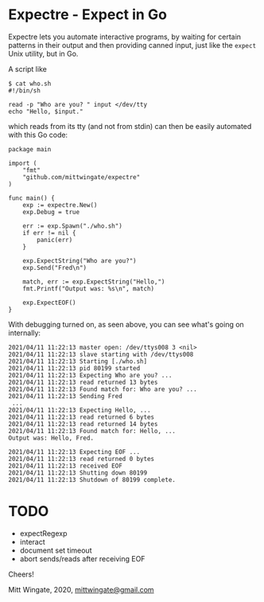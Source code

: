 Expectre - Expect in Go
=======================

Expectre lets you automate interactive programs, by waiting for certain
patterns in their output and then providing canned input, just like the
`expect` Unix utility, but in Go.

A script like

```
$ cat who.sh
#!/bin/sh

read -p "Who are you? " input </dev/tty
echo "Hello, $input."
```

which reads from its tty (and not from stdin) can then be easily automated with
this Go code:

```
package main

import (
	"fmt"
	"github.com/mittwingate/expectre"
)

func main() {
	exp := expectre.New()
	exp.Debug = true

	err := exp.Spawn("./who.sh")
	if err != nil {
		panic(err)
	}

	exp.ExpectString("Who are you?")
	exp.Send("Fred\n")

	match, err := exp.ExpectString("Hello,")
	fmt.Printf("Output was: %s\n", match)

	exp.ExpectEOF()
}
```

With debugging turned on, as seen above, you can see what's going on internally:

```
2021/04/11 11:22:13 master open: /dev/ttys008 3 <nil>
2021/04/11 11:22:13 slave starting with /dev/ttys008
2021/04/11 11:22:13 Starting [./who.sh]
2021/04/11 11:22:13 pid 80199 started
2021/04/11 11:22:13 Expecting Who are you? ...
2021/04/11 11:22:13 read returned 13 bytes
2021/04/11 11:22:13 Found match for: Who are you? ...
2021/04/11 11:22:13 Sending Fred
 ...
2021/04/11 11:22:13 Expecting Hello, ...
2021/04/11 11:22:13 read returned 6 bytes
2021/04/11 11:22:13 read returned 14 bytes
2021/04/11 11:22:13 Found match for: Hello, ...
Output was: Hello, Fred.

2021/04/11 11:22:13 Expecting EOF ...
2021/04/11 11:22:13 read returned 0 bytes
2021/04/11 11:22:13 received EOF
2021/04/11 11:22:13 Shutting down 80199
2021/04/11 11:22:13 Shutdown of 80199 complete.
```

TODO
====

* expectRegexp
* interact
* document set timeout
* abort sends/reads after receiving EOF

Cheers!

Mitt Wingate, 2020, <mittwingate@gmail.com>

